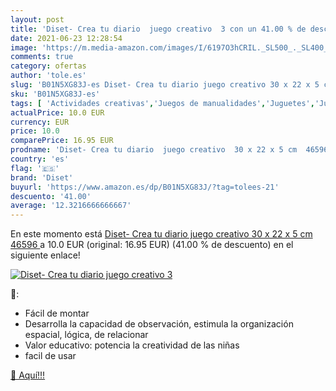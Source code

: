 ```yaml
---
layout: post
title: 'Diset- Crea tu diario  juego creativo  3 con un 41.00 % de descuento'
date: 2021-06-23 12:28:54
image: 'https://m.media-amazon.com/images/I/6197O3hCRIL._SL500_._SL400_.jpg'
comments: true
category: ofertas
author: 'tole.es'
slug: 'B01N5XG83J-es Diset- Crea tu diario juego creativo 30 x 22 x 5 cm 46596'
sku: 'B01N5XG83J-es'
tags: [ 'Actividades creativas','Juegos de manualidades','Juguetes','Juguetes y juegos','Muñecas magnéticas para vestir','Muñecos recortables y magnéticos','diset','diset-', ]
actualPrice: 10.0 EUR
currency: EUR
price: 10.0
comparePrice: 16.95 EUR
prodname: 'Diset- Crea tu diario  juego creativo  30 x 22 x 5 cm  46596 '
country: 'es'
flag: '🇪🇸'
brand: 'Diset'
buyurl: 'https://www.amazon.es/dp/B01N5XG83J/?tag=tolees-21'
descuento: '41.00'
average: '12.3216666666667'
---
```


En este momento está [Diset- Crea tu diario  juego creativo  30 x 22 x 5 cm  46596 ](https://www.amazon.es/dp/B01N5XG83J/?tag=tolees-21) a 10.0 EUR (original: 16.95 EUR) (41.00 %  de descuento) en el siguiente enlace!

[![Diset- Crea tu diario  juego creativo  3](https://m.media-amazon.com/images/I/6197O3hCRIL._SL500_._SL400_.jpg)](https://www.amazon.es/dp/B01N5XG83J/?tag=tolees-21)

🔎:

- Fácil de montar
- Desarrolla la capacidad de observación, estimula la organización espacial, lógica, de relacionar
- Valor educativo: potencia la creatividad de las niñas
- facil de usar

[🛒 Aquí!!!](https://www.amazon.es/dp/B01N5XG83J/?tag=tolees-21)
